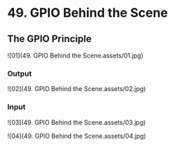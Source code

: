 # 49. GPIO Behind the Scene



## The GPIO Principle

![01](49. GPIO Behind the Scene.assets/01.jpg)

### Output

![02](49. GPIO Behind the Scene.assets/02.jpg)

### Input

![03](49. GPIO Behind the Scene.assets/03.jpg)

![04](49. GPIO Behind the Scene.assets/04.jpg)